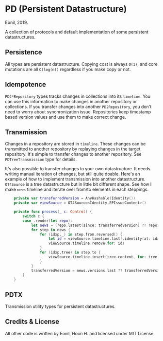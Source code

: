 PD (Persistent Datastructure)
======================
Eonil, 2019.

A collection of protocols and default implementation of some persistent datastructures.


Persistence
--------------
All types are persistent datastructure. Copying cost is always `O(1)`,
and core mutations are all `O(log(n))` regardless if you make copy
or not.

Idempotence
----------------
`PD2*Repository` types tracks changes in collections into its `timeline`.
You can use this information to make changes in another repository or collections.
If you transfer changes into another `PD2Repository`, you don't need to worry
about synchronization issue. Repositories keep timestamp based version
values and use them to make correct change.

Transmission
----------------
Changes in a repository are stored in `timeline`.
These changes can be transmitted to another repository
by replaying changes in the target repository.
It's simple to transfer changes to another repository.
See `PDTreeTransmission` type for details.

It's also possible to transfer changes to your own datastructure.
It needs writing manual iteration of changes, but still quite doable.
Here's an example of how to implement transmission into another datastructure.
`OT4Source` is a tree datastructure but in little bit different shape.
See how I make `news` timeline and iterate over from/to elements in each
steppings.

```swift
    private var transferredVersion = AnyHashable(Identity())
    private var viewSource = OT4Source<Identity,EPIssueContent>()

    private func process(_ c: Control) {
        switch c {
        case .render(let repo):
            let news = (repo.latest(since: transferredVersion) ?? repo).timeline
            for step in news {
                for (idxp,_) in step.from.reversed() {
                    let id = viewSource.timeline.last!.identity(at: idxp)
                    viewSource.timeline.remove(for: id)
                }
                for (idxp,tree) in step.to {
                    viewSource.timeline.insert(tree.content, for: tree.identity, at: idxp)
                }
            }
            transferredVersion = news.versions.last ?? transferredVersion
        }
    }
```




PDTX
-------
Transmission utility types for persistent datastructures.





Credits & License
---------------------
All other code is written by Eonil, Hoon H. and licensed under MIT License.

